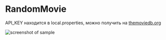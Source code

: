# RandomMovie

API_KEY находится в local.properties, можно получить на [themoviedb.org](https://www.themoviedb.org)

![screenshot of sample](https://vk.com/im?sel=130496074&z=photo130496074_456240960%2Fmail341161)
